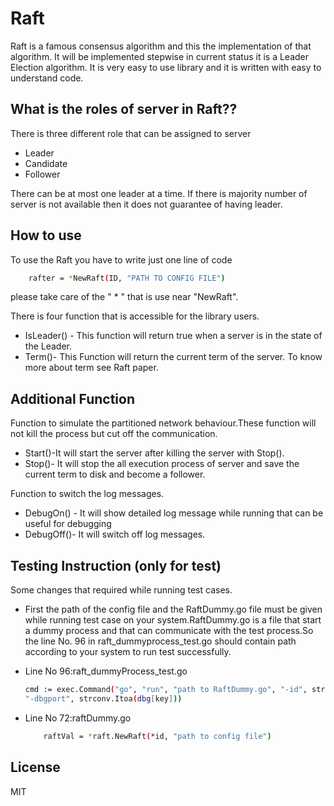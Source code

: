 Raft
=========

Raft is a famous consensus algorithm and this the implementation of that algorithm. It will be implemented stepwise in current status it is a Leader Election algorithm. It is very easy to use library and it is written with easy to understand code.

What is the roles of server in Raft??
----------------------------------
There is three different role that can be assigned to server

* Leader
* Candidate
* Follower





There can be at most one leader at a time. If there is majority number of server is not available then it does not guarantee of having leader.


How to use
--------------
To use the Raft you have to write just one line of code
```sh
    rafter = *NewRaft(ID, "PATH TO CONFIG FILE")
```
please take care of the " * " that is use near "NewRaft".

There is four function that is accessible for the library users.
* IsLeader() - This function will return true when a server is in the state of the Leader.
* Term()- This Function will return the current term of the server. To know more about term see Raft paper.

Additional Function
---------------------
Function to simulate the partitioned network behaviour.These function will not kill the process but cut off the communication.

* Start()-It will start the server after killing the server with Stop().
* Stop()- It will stop the all execution process of server and save the current term to disk and become a follower.

Function to switch the log messages.

* DebugOn() - It will show detailed log message while running that can be useful for debugging
* DebugOff()- It will switch off log messages.

Testing Instruction (only for test)
--------------------
Some changes that required while running test cases.
* First the path of the config file and the RaftDummy.go file must be given while running test case on your system.RaftDummy.go is a file that start a dummy process and that can communicate with the test process.So the line No. 96 in raft_dummyprocess_test.go should contain path according to your system to run test successfully. 
* Line No 96:raft_dummyProcess_test.go

    ```sh
    cmd := exec.Command("go", "run", "path to RaftDummy.go", "-id", strconv.Itoa(key+1), 
    "-dbgport", strconv.Itoa(dbg[key]))
    ```
* Line No 72:raftDummy.go
    
    ```sh
        raftVal = *raft.NewRaft(*id, "path to config file")
    ```

License
----

MIT
